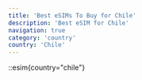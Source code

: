 ```yaml
---
title: 'Best eSIMs To Buy for Chile'
description: 'Best eSIM for Chile'
navigation: true
category: 'country'
country: 'Chile'
---
```


::esim{country="chile"}
